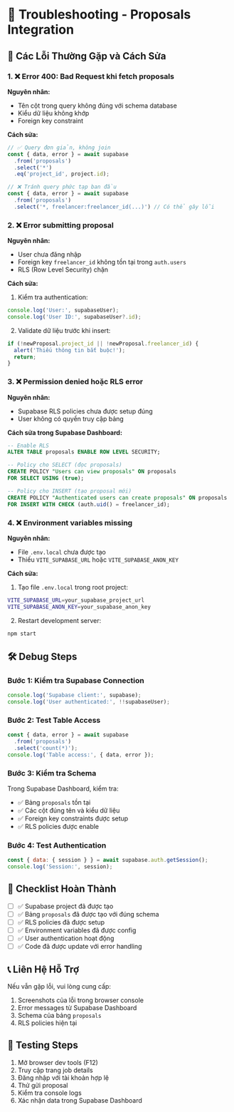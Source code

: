 # 🔧 Troubleshooting - Proposals Integration

## 🚨 Các Lỗi Thường Gặp và Cách Sửa

### 1. ❌ Error 400: Bad Request khi fetch proposals

**Nguyên nhân:**
- Tên cột trong query không đúng với schema database
- Kiểu dữ liệu không khớp
- Foreign key constraint

**Cách sửa:**
```javascript
// ✅ Query đơn giản, không join
const { data, error } = await supabase
  .from('proposals')
  .select('*')
  .eq('project_id', project.id);

// ❌ Tránh query phức tạp ban đầu
const { data, error } = await supabase
  .from('proposals')
  .select('*, freelancer:freelancer_id(...)') // Có thể gây lỗi
```

### 2. ❌ Error submitting proposal

**Nguyên nhân:**
- User chưa đăng nhập
- Foreign key `freelancer_id` không tồn tại trong `auth.users`
- RLS (Row Level Security) chặn

**Cách sửa:**
1. Kiểm tra authentication:
```javascript
console.log('User:', supabaseUser);
console.log('User ID:', supabaseUser?.id);
```

2. Validate dữ liệu trước khi insert:
```javascript
if (!newProposal.project_id || !newProposal.freelancer_id) {
  alert('Thiếu thông tin bắt buộc!');
  return;
}
```

### 3. ❌ Permission denied hoặc RLS error

**Nguyên nhân:**
- Supabase RLS policies chưa được setup đúng
- User không có quyền truy cập bảng

**Cách sửa trong Supabase Dashboard:**
```sql
-- Enable RLS
ALTER TABLE proposals ENABLE ROW LEVEL SECURITY;

-- Policy cho SELECT (đọc proposals)
CREATE POLICY "Users can view proposals" ON proposals
FOR SELECT USING (true);

-- Policy cho INSERT (tạo proposal mới)
CREATE POLICY "Authenticated users can create proposals" ON proposals
FOR INSERT WITH CHECK (auth.uid() = freelancer_id);
```

### 4. ❌ Environment variables missing

**Nguyên nhân:**
- File `.env.local` chưa được tạo
- Thiếu `VITE_SUPABASE_URL` hoặc `VITE_SUPABASE_ANON_KEY`

**Cách sửa:**
1. Tạo file `.env.local` trong root project:
```bash
VITE_SUPABASE_URL=your_supabase_project_url
VITE_SUPABASE_ANON_KEY=your_supabase_anon_key
```

2. Restart development server:
```bash
npm start
```

## 🛠️ Debug Steps

### Bước 1: Kiểm tra Supabase Connection
```javascript
console.log('Supabase client:', supabase);
console.log('User authenticated:', !!supabaseUser);
```

### Bước 2: Test Table Access
```javascript
const { data, error } = await supabase
  .from('proposals')
  .select('count(*)');
console.log('Table access:', { data, error });
```

### Bước 3: Kiểm tra Schema
Trong Supabase Dashboard, kiểm tra:
- ✅ Bảng `proposals` tồn tại
- ✅ Các cột đúng tên và kiểu dữ liệu
- ✅ Foreign key constraints được setup
- ✅ RLS policies được enable

### Bước 4: Test Authentication
```javascript
const { data: { session } } = await supabase.auth.getSession();
console.log('Session:', session);
```

## 🎯 Checklist Hoàn Thành

- [ ] ✅ Supabase project đã được tạo
- [ ] ✅ Bảng `proposals` đã được tạo với đúng schema
- [ ] ✅ RLS policies đã được setup
- [ ] ✅ Environment variables đã được config
- [ ] ✅ User authentication hoạt động
- [ ] ✅ Code đã được update với error handling

## 📞 Liên Hệ Hỗ Trợ

Nếu vẫn gặp lỗi, vui lòng cung cấp:
1. Screenshots của lỗi trong browser console
2. Error messages từ Supabase Dashboard
3. Schema của bảng `proposals`
4. RLS policies hiện tại

## 🚀 Testing Steps

1. Mở browser dev tools (F12)
2. Truy cập trang job details
3. Đăng nhập với tài khoản hợp lệ
4. Thử gửi proposal
5. Kiểm tra console logs
6. Xác nhận data trong Supabase Dashboard
